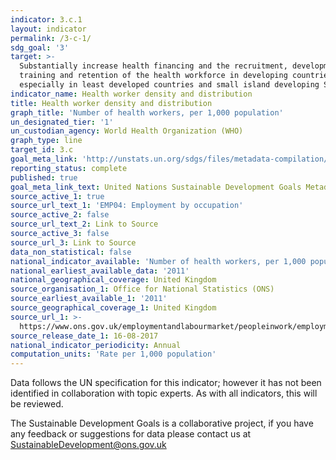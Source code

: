 ```yaml
---
indicator: 3.c.1
layout: indicator
permalink: /3-c-1/
sdg_goal: '3'
target: >-
  Substantially increase health financing and the recruitment, development,
  training and retention of the health workforce in developing countries,
  especially in least developed countries and small island developing States
indicator_name: Health worker density and distribution
title: Health worker density and distribution
graph_title: 'Number of health workers, per 1,000 population'
un_designated_tier: '1'
un_custodian_agency: World Health Organization (WHO)
graph_type: line
target_id: 3.c
goal_meta_link: 'http://unstats.un.org/sdgs/files/metadata-compilation/Metadata-Goal-3.pdf'
reporting_status: complete
published: true
goal_meta_link_text: United Nations Sustainable Development Goals Metadata (pdf 865kB)
source_active_1: true
source_url_text_1: 'EMP04: Employment by occupation'
source_active_2: false
source_url_text_2: Link to Source
source_active_3: false
source_url_3: Link to Source
data_non_statistical: false
national_indicator_available: 'Number of health workers, per 1,000 population'
national_earliest_available_data: '2011'
national_geographical_coverage: United Kingdom
source_organisation_1: Office for National Statistics (ONS)
source_earliest_available_1: '2011'
source_geographical_coverage_1: United Kingdom
source_url_1: >-
  https://www.ons.gov.uk/employmentandlabourmarket/peopleinwork/employmentandemployeetypes/datasets/employmentbyoccupationemp04
source_release_date_1: 16-08-2017
national_indicator_periodicity: Annual
computation_units: 'Rate per 1,000 population'
---
```

Data follows the UN specification for this indicator; however it has not been identified in collaboration with topic experts. As with all indicators, this will be reviewed.

The Sustainable Development Goals is a collaborative project, if you have any feedback or suggestions for data please contact us at <SustainableDevelopment@ons.gov.uk>  

